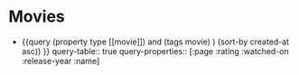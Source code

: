 # Movies
- {{query (property type [[movie]]) and (tags movie) ) (sort-by created-at asc)) }}
  query-table:: true
  query-properties:: [:page :rating :watched-on :release-year :name]